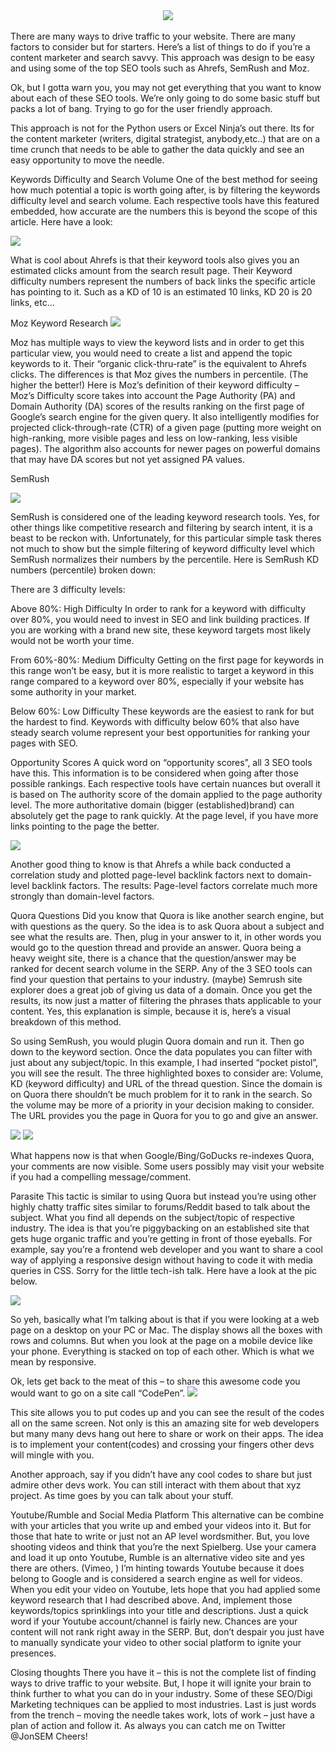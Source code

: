 <center><img src="https://spidermarket2.files.wordpress.com/2020/11/ahrefs-1.png"></center>
<br/>
There are many ways to drive traffic to your website. There are many factors to consider but for starters. Here’s a list of things to do if you’re a content marketer and search savvy. This approach was design to be easy and using some of the top SEO tools such as Ahrefs, SemRush and Moz.

Ok, but I gotta warn you, you may not get everything that you want to know about each of these SEO tools. We’re only going to do some basic stuff but packs a lot of bang. Trying to go for the user friendly approach.

This approach is not for the Python users or Excel Ninja’s out there. Its for the content marketer (writers, digital strategist, anybody,etc..) that are on a time crunch that needs to be able to gather the data quickly and see an easy opportunity to move the needle.

Keywords Difficulty and Search Volume
One of the best method for seeing how much potential a topic is worth going after, is by filtering the keywords difficulty level and search volume. Each respective tools have this featured embedded, how accurate are the numbers this is beyond the scope of this article. Here have a look:

<img src="https://spidermarket2.files.wordpress.com/2020/11/ahrefs-1.png"><br/>

What is cool about Ahrefs is that their keyword tools also gives you an estimated clicks amount from the search result page. Their Keyword difficulty numbers represent the numbers of back links the specific article has pointing to it. Such as a KD of 10 is an estimated 10 links, KD 20 is 20 links, etc…

Moz Keyword Research
<img src="https://spidermarket2.files.wordpress.com/2020/11/mozkw.png">

Moz has multiple ways to view the keyword lists and in order to get this particular view, you would need to create a list and append the topic keywords to it. Their “organic click-thru-rate” is the equivalent to Ahrefs clicks. The differences is that Moz gives the numbers in percentile. (The higher the better!)
Here is Moz’s definition of their keyword difficulty – Moz’s Difficulty score takes into account the Page Authority (PA) and Domain Authority (DA) scores of the results ranking on the first page of Google’s search engine for the given query. It also intelligently modifies for projected click-through-rate (CTR) of a given page (putting more weight on high-ranking, more visible pages and less on low-ranking, less visible pages). The algorithm also accounts for newer pages on powerful domains that may have DA scores but not yet assigned PA values.

SemRush

<img src="https://spidermarket2.files.wordpress.com/2020/11/semrush.png">

SemRush is considered one of the leading keyword research tools. Yes, for other things like competitive research and filtering by search intent, it is a beast to be reckon with. Unfortunately, for this particular simple task theres not much to show but the simple filtering of keyword difficulty level which SemRush normalizes their numbers by the percentile.
Here is SemRush KD numbers (percentile) broken down:

There are 3 difficulty levels:

Above 80%: High Difficulty
In order to rank for a keyword with difficulty over 80%, you would need to invest in SEO and link building practices. If you are working with a brand new site, these keyword targets most likely would not be worth your time.

From 60%-80%: Medium Difficulty
Getting on the first page for keywords in this range won’t be easy, but it is more realistic to target a keyword in this range compared to a keyword over 80%, especially if your website has some authority in your market.

Below 60%: Low Difficulty
These keywords are the easiest to rank for but the hardest to find. Keywords with difficulty below 60% that also have steady search volume represent your best opportunities for ranking your pages with SEO.

Opportunity Scores
A quick word on “opportunity scores”, all 3 SEO tools have this. This information is to be considered when going after those possible rankings. Each respective tools have certain nuances but overall it is based on The authority score of the domain applied to the page authority level. The more authoritative domain (bigger (established)brand) can absolutely get the page to rank quickly. At the page level, if you have more links pointing to the page the better.

<img src="https://ahrefs.com/blog/wp-content/uploads/2019/05/05-page-authority-VS-domain-authority.jpg">

Another good thing to know is that Ahrefs a while back conducted a correlation study and plotted page-level backlink factors next to domain-level backlink factors. The results: Page-level factors correlate much more strongly than domain-level factors.

Quora Questions
Did you know that Quora is like another search engine, but with questions as the query. So the idea is to ask Quora about a subject and see what the results are. Then, plug in your answer to it, in other words you would go to the question thread and provide an answer. Quora being a heavy weight site, there is a chance that the question/answer may be ranked for decent search volume in the SERP.
Any of the 3 SEO tools can find your question that pertains to your industry. (maybe) Semrush site explorer does a great job of giving us data of a domain. Once you get the results, its now just a matter of filtering the phrases thats applicable to your content. Yes, this explanation is simple, because it is, here’s a visual breakdown of this method.

So using SemRush, you would plugin Quora domain and run it. Then go down to the keyword section. Once the data populates you can filter with just about any subject/topic. In this example, I had inserted “pocket pistol”, you will see the result. The three highlighted boxes to consider are: Volume, KD (keyword difficulty) and URL of the thread question. Since the domain is on Quora there shouldn’t be much problem for it to rank in the search. So the volume may be more of a priority in your decision making to consider. The URL provides you the page in Quora for you to go and give an answer.

<img src="https://spidermarket2.files.wordpress.com/2021/06/quora.png">
<img src="https://spidermarket2.files.wordpress.com/2021/06/ppistol.png">

What happens now is that when Google/Bing/GoDucks re-indexes Quora, your comments are now visible. Some users possibly may visit your website if you had a compelling message/comment.

Parasite
This tactic is similar to using Quora but instead you’re using other highly chatty traffic sites similar to forums/Reddit based to talk about the subject. What you find all depends on the subject/topic of respective industry. The idea is that you’re piggybacking on an established site that gets huge organic traffic and you’re getting in front of those eyeballs.
For example, say you’re a frontend web developer and you want to share a cool way of applying a responsive design without having to code it with media queries in CSS. Sorry for the little tech-ish talk. Here have a look at the pic below.

<img src="https://i2.wp.com/css-tricks.com/wp-content/uploads/2019/05/email-newsletter.gif?ssl=1&zoom=2">

So yeh, basically what I’m talking about is that if you were looking at a web page on a desktop on your PC or Mac. The display shows all the boxes with rows and columns. But when you look at the page on a mobile device like your phone. Everything is stacked on top of each other. Which is what we mean by responsive.

Ok, lets get back to the meat of this – to share this awesome code you would want to go on a site call “CodePen”.
<img src="https://cpwebassets.codepen.io/assets/packs/editor-embed-eae2ee445ef0f63ee8fc7f175858e9d9.png">

This site allows you to put codes up and you can see the result of the codes all on the same screen. Not only is this an amazing site for web developers but many many devs hang out here to share or work on their apps. The idea is to implement your content(codes) and crossing your fingers other devs will mingle with you.

Another approach, say if you didn’t have any cool codes to share but just admire other devs work. You can still interact with them about that xyz project. As time goes by you can talk about your stuff.

Youtube/Rumble and Social Media Platform
This alternative can be combine with your articles that you write up and embed your videos into it. But for those that hate to write or just not an AP level wordsmither. But, you love shooting videos and think that you’re the next Spielberg. Use your camera and load it up onto Youtube, Rumble is an alternative video site and yes there are others. (Vimeo, )
I’m hinting towards Youtube because it does belong to Google and is considered a search engine as well for videos. When you edit your video on Youtube, lets hope that you had applied some keyword research that I had described above. And, implement those keywords/topics sprinklings into your title and descriptions.
Just a quick word if your Youtube account/channel is fairly new. Chances are your content will not rank right away in the SERP.
But, don’t despair you just have to manually syndicate your video to other social platform to ignite your presences.

Closing thoughts There you have it – this is not the complete list of finding ways to drive traffic to your website. But, I hope it will ignite your brain to think further to what you can do in your industry. Some of these SEO/Digi Marketing techniques can be applied to most industries. Last is just words from the trench – moving the needle takes work, lots of work – just have a plan of action and follow it.
As always you can catch me on Twitter @JonSEM
Cheers!

